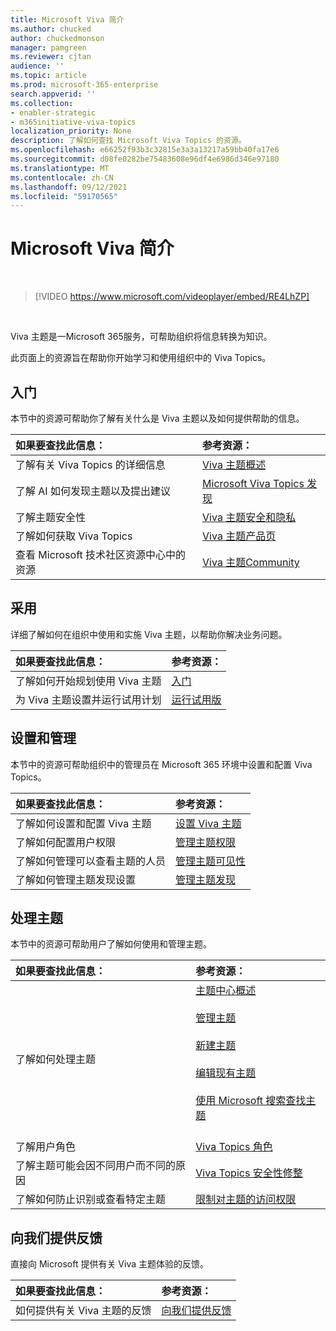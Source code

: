 ```yaml
---
title: Microsoft Viva 简介
ms.author: chucked
author: chuckedmonson
manager: pamgreen
ms.reviewer: cjtan
audience: ''
ms.topic: article
ms.prod: microsoft-365-enterprise
search.appverid: ''
ms.collection:
- enabler-strategic
- m365initiative-viva-topics
localization_priority: None
description: 了解如何查找 Microsoft Viva Topics 的资源。
ms.openlocfilehash: e66252f93b3c32815e3a3a13217a59bb40fa17e6
ms.sourcegitcommit: d08fe0282be75483608e96df4e6986d346e97180
ms.translationtype: MT
ms.contentlocale: zh-CN
ms.lasthandoff: 09/12/2021
ms.locfileid: "59170565"
---
```

# <a name="introduction-to-microsoft-viva-topics"></a>Microsoft Viva 简介

</br>

> [!VIDEO https://www.microsoft.com/videoplayer/embed/RE4LhZP]  

</br>


Viva 主题是一Microsoft 365服务，可帮助组织将信息转换为知识。

此页面上的资源旨在帮助你开始学习和使用组织中的 Viva Topics。

## <a name="get-started"></a>入门

本节中的资源可帮助你了解有关什么是 Viva 主题以及如何提供帮助的信息。

| 如果要查找此信息： | 参考资源： |
|:-----|:-----|
|了解有关 Viva Topics 的详细信息|[Viva 主题概述](topic-experiences-overview.md)|
|了解 AI 如何发现主题以及提出建议|[Microsoft Viva Topics 发现](topic-experiences-discovery.md)|
|了解主题安全性|[Viva 主题安全和隐私](topic-experiences-security-privacy.md)|
|了解如何获取 Viva Topics|[Viva 主题产品页](https://www.microsoft.com/microsoft-viva/topics?activetab=pivot%3aoverviewtab)|
|查看 Microsoft 技术社区资源中心中的资源|[Viva 主题Community](https://resources.techcommunity.microsoft.com/viva-topics/)|


## <a name="adoption"></a>采用

详细了解如何在组织中使用和实施 Viva 主题，以帮助你解决业务问题。 

| 如果要查找此信息： | 参考资源： |
|:-----|:-----|
|了解如何开始规划使用 Viva 主题 |[入门](topics-adoption-getstarted.md)|  
|为 Viva 主题设置并运行试用计划 |[运行试用版](trial-topics.md)|

## <a name="set-up-and-administration"></a>设置和管理

本节中的资源可帮助组织中的管理员在 Microsoft 365 环境中设置和配置 Viva Topics。

| 如果要查找此信息： | 参考资源： |
|:-----|:-----|
|了解如何设置和配置 Viva 主题|[设置 Viva 主题](set-up-topic-experiences.md)|
|了解如何配置用户权限|[管理主题权限](topic-experiences-user-permissions.md)|
|了解如何管理可以查看主题的人员|[管理主题可见性](topic-experiences-knowledge-rules.md)|
|了解如何管理主题发现设置|[管理主题发现](topic-experiences-discovery.md)|

## <a name="work-with-topics"></a>处理主题

本节中的资源可帮助用户了解如何使用和管理主题。

| 如果要查找此信息： | 参考资源： |
|:-----|:-----|
|了解如何处理主题|[主题中心概述](topic-center-overview.md)<br><br>[管理主题](manage-topics.md)<br><br>[新建主题](create-a-topic.md)<br><br>[编辑现有主题](edit-a-topic.md)<br><br>[使用 Microsoft 搜索查找主题](search.md)<br><br>|
|了解用户角色|[Viva Topics 角色](topic-experiences-roles.md)|
|了解主题可能会因不同用户而不同的原因|[Viva Topics 安全性修整](topic-experiences-security-trimming.md)|
|了解如何防止识别或查看特定主题|[限制对主题的访问权限](restrict-access-to-topics.md)|

## <a name="provide-us-feedback"></a>向我们提供反馈

直接向 Microsoft 提供有关 Viva 主题体验的反馈。

| 如果要查找此信息： | 参考资源： |
|:-----|:-----|
|如何提供有关 Viva 主题的反馈|[向我们提供反馈](topic-experiences-overview.md#provide-us-feedback)|



